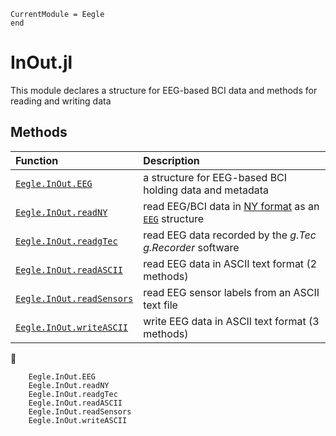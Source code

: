 ```@meta
CurrentModule = Eegle
end
```

# InOut.jl

This module declares a structure for EEG-based BCI data and methods for reading and writing data

## Methods

|  Function      |           Description             |
|:-----------------------|:----------------------------------|
| [`Eegle.InOut.EEG`](@ref) | a structure for EEG-based BCI holding data and metadata |
| [`Eegle.InOut.readNY`](@ref) | read EEG/BCI data in [NY format](@ref) as an [`EEG`](@ref) structure|
| [`Eegle.InOut.readgTec`](@ref) | read EEG data recorded by the *g.Tec g.Recorder* software |
| [`Eegle.InOut.readASCII`](@ref) | read EEG data in ASCII text format (2 methods)|
| [`Eegle.InOut.readSensors`](@ref) | read EEG sensor labels from an ASCII text file |
| [`Eegle.InOut.writeASCII`](@ref) | write EEG data in ASCII text format (3 methods) |
📖
```@docs
    Eegle.InOut.EEG
    Eegle.InOut.readNY
    Eegle.InOut.readgTec
    Eegle.InOut.readASCII
    Eegle.InOut.readSensors
    Eegle.InOut.writeASCII
```
